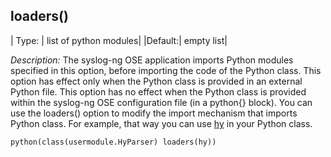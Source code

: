 ## loaders()

|  Type: |     list of python modules|
|Default:|   empty list|

*Description:* The syslog-ng OSE application imports Python modules
specified in this option, before importing the code of the Python class.
This option has effect only when the Python class is provided in an
external Python file. This option has no effect when the Python class is
provided within the syslog-ng OSE configuration file (in a python{}
block). You can use the loaders() option to modify the import mechanism
that imports Python class. For example, that way you can use
[hy](https://github.com/hylang/hy) in your Python class.

```config
python(class(usermodule.HyParser) loaders(hy))
```
